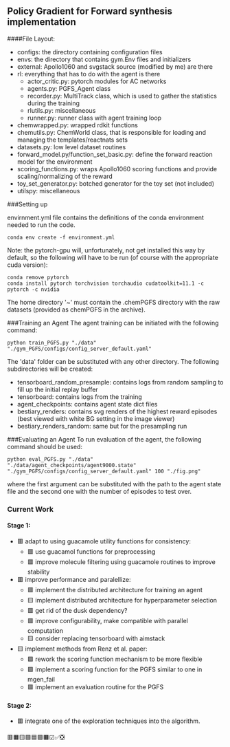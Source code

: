 ## Policy Gradient for Forward synthesis implementation

####File Layout:
* configs: the directory containing configuration files
* envs: the directory that contains gym.Env files and initializers
* external: Apollo1060 and svgstack source (modified by me) are there
* rl: everything that has to do with the agent is there
    - actor_critic.py: pytorch modules for AC networks
    - agents.py: PGFS_Agent class
    - recorder.py: MultiTrack class, which is used to gather the statistics during the training
    - rlutils.py: miscellaneous
    - runner.py: runner class with agent training loop
* chemwrapped.py: wrapped rdkit functions
* chemutils.py: ChemWorld class, that is responsible for loading and managing the templates/reactnats sets
* datasets.py: low level dataset routines
* forward_model.py/function_set_basic.py: define the forward reaction model for the environment
* scoring_functions.py: wraps Apollo1060 scoring functions and provide scaling/normalizing of the reward
* toy_set_generator.py: botched generator for the toy set (not included)
* utilspy: miscellaneous

###Setting up

envirnment.yml file contains the definitions of the conda environment needed to run the code. 
```
conda env create -f environment.yml
```
Note: the pytorch-gpu will, unfortunately, not get installed this way by default, so the following will have to be run (of course with the appropriate cuda version):
```
conda remove pytorch
conda install pytorch torchvision torchaudio cudatoolkit=11.1 -c pytorch -c nvidia
```
The home directory '~' must contain the .chemPGFS directory with the raw datasets (provided as chemPGFS in the archive).

###Training an Agent
The agent training can be initiated with the following command:
``` 
python train_PGFS.py "./data" "./gym_PGFS/configs/config_server_default.yaml"
```
The 'data' folder can be substituted with any other directory. The following subdirectories will be created:
- tensorboard_random_presample: contains logs from random sampling to fill up the initial replay buffer
- tensorboard: contains logs from the training
- agent_checkpoints: contains agent state dict files
- bestiary_renders: contains svg renders of the highest reward episodes (best viewed with white BG setting in the image viewer)
- bestiary_renders_random: same but for the presampling run

###Evaluating an Agent
To run evaluation of the agent, the following command should be used:
``` 
python eval_PGFS.py "./data" "./data/agent_checkpoints/agent9000.state" "./gym_PGFS/configs/config_server_default.yaml" 100 "./fig.png"
```
where the first argument can be substituted with the path to the agent state file and the second one with the number of episodes to test over.


### Current Work

#### Stage 1:
- 🟥 adapt to using guacamole utility functions for consistency:
  - 🟥 use guacamol functions for preprocessing
  - 🟥 improve molecule filtering using guacamole routines to improve stability
- 🟥 improve performance and paralellize:
  - 🟥 implement the distributed architecture for training an agent
  - 🟨 implement distributed architecture for hyperparameter selection
  - 🟥 get rid of the dusk dependency?
  - 🟥 improve configurability, make compatible with parallel computation
  - 🟨 consider replacing tensorboard with aimstack
- 🟨 implement methods from Renz et al. paper: 
  - 🟩 rework the scoring function mechanism to be more flexible
  - 🟩 implement a scoring function for the PGFS similar to one in mgen_fail
  - 🟥 implement an evaluation routine for the PGFS

#### Stage 2:
- 🟥 integrate one of the exploration techniques into the algorithm.


🟥🟧🟨🟩🟦🟪🟫☑✅❎
